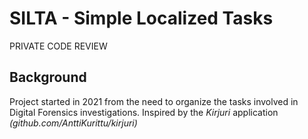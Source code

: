 # SILTA - Simple Localized Tasks
PRIVATE CODE REVIEW
## Background
Project started in 2021 from the need to organize the tasks involved in Digital Forensics investigations. Inspired by the *Kirjuri* application *(github.com/AnttiKurittu/kirjuri)*
